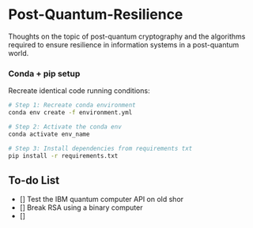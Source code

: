 # Post-Quantum-Resilience
Thoughts on the topic of post-quantum cryptography and the algorithms required to ensure resilience in information systems in a post-quantum world.

### Conda + pip setup
Recreate identical code running conditions:  
```bash
# Step 1: Recreate conda environment
conda env create -f environment.yml

# Step 2: Activate the conda env
conda activate env_name

# Step 3: Install dependencies from requirements txt
pip install -r requirements.txt
```

To-do List
----------
- [] Test the IBM quantum computer API on old shor
- [] Break RSA using a binary computer
- [] 